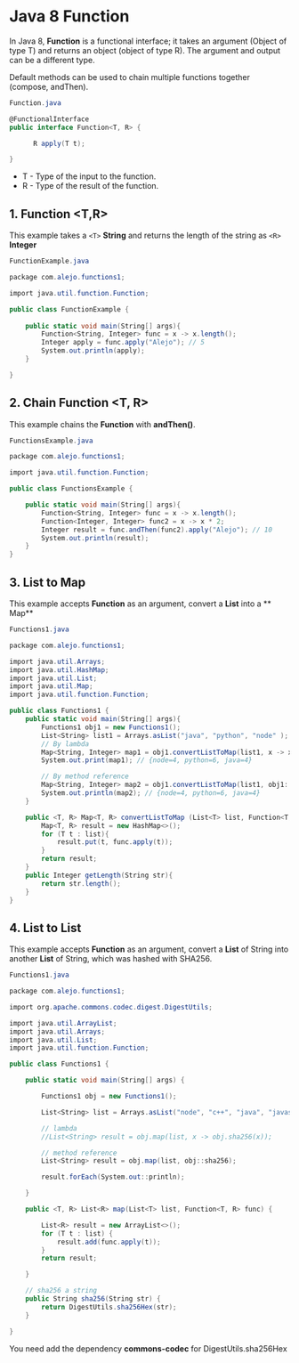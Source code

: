 # Java 8 Function #

In Java 8, **Function** is a functional interface; it takes an argument (Object of type T) and returns an object (object of type R). The argument and output can be a different type.

Default methods can be used to chain multiple functions together (compose, andThen).

```cs
Function.java

@FunctionalInterface
public interface Function<T, R> {

      R apply(T t);

}
```


* T - Type of the input to the function.
* R - Type of the result of the function.

## 1. Function <T,R>

This example takes a  ```<T>``` **String** and returns the length of the string as ```<R>``` **Integer**

```cs
FunctionExample.java

package com.alejo.functions1;

import java.util.function.Function;

public class FunctionExample {
    
    public static void main(String[] args){
        Function<String, Integer> func = x -> x.length();
        Integer apply = func.apply("Alejo"); // 5 
        System.out.println(apply);
    }

}

```

## 2. Chain Function <T, R>

This example chains the **Function** with **andThen()**.

```cs
FunctionsExample.java

package com.alejo.functions1;

import java.util.function.Function;

public class FunctionsExample {

    public static void main(String[] args){
        Function<String, Integer> func = x -> x.length();
        Function<Integer, Integer> func2 = x -> x * 2;
        Integer result = func.andThen(func2).apply("Alejo"); // 10
        System.out.println(result);
    }
}

```

## 3. List to Map

This example accepts **Function** as an argument, convert a **List** into a ** Map**

```cs
Functions1.java

package com.alejo.functions1;

import java.util.Arrays;
import java.util.HashMap;
import java.util.List;
import java.util.Map;
import java.util.function.Function;

public class Functions1 {
    public static void main(String[] args){
        Functions1 obj1 = new Functions1();
        List<String> list1 = Arrays.asList("java", "python", "node" );
        // By lambda
        Map<String, Integer> map1 = obj1.convertListToMap(list1, x -> x.length());
        System.out.print(map1); // {node=4, python=6, java=4}

        // By method reference
        Map<String, Integer> map2 = obj1.convertListToMap(list1, obj1::getLength);
        System.out.println(map2); // {node=4, python=6, java=4}
    }

    public <T, R> Map<T, R> convertListToMap (List<T> list, Function<T,R> func){
        Map<T, R> result = new HashMap<>();
        for (T t : list){
            result.put(t, func.apply(t));
        }
        return result;
    }
    public Integer getLength(String str){
        return str.length();
    }
}
```

## 4. List to List

This example accepts **Function** as an argument, convert a **List** of String into another **List** of String, which was hashed with SHA256.

```cs
Functions1.java

package com.alejo.functions1;

import org.apache.commons.codec.digest.DigestUtils;

import java.util.ArrayList;
import java.util.Arrays;
import java.util.List;
import java.util.function.Function;

public class Functions1 {

    public static void main(String[] args) {

        Functions1 obj = new Functions1();

        List<String> list = Arrays.asList("node", "c++", "java", "javascript");

        // lambda
        //List<String> result = obj.map(list, x -> obj.sha256(x));

        // method reference
        List<String> result = obj.map(list, obj::sha256);

        result.forEach(System.out::println);

    }

    public <T, R> List<R> map(List<T> list, Function<T, R> func) {

        List<R> result = new ArrayList<>();
        for (T t : list) {
            result.add(func.apply(t));
        }
        return result;

    }

    // sha256 a string
    public String sha256(String str) {
        return DigestUtils.sha256Hex(str);
    }

}
```

You need add the dependency **commons-codec** for DigestUtils.sha256Hex
